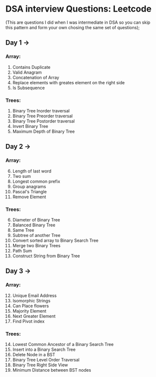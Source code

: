 # DSA interview Questions: Leetcode
(This are questions I did when I was intermediate in DSA so you can skip this pattern and form your own chosing the same set of questions);

## Day 1 ->

### Array:
1. Contains Duplicate
2. Valid Anagram
3. Concatenation of Array
4. Replace elements with greates element on the right side
5. Is Subsequence

### Trees:
1. Binary Tree Inorder traversal
2. Binary Tree Preorder traversal
3. Binary Tree Postorder traversal
4. Invert Binary Tree
5. Maximum Depth of Binary Tree 


## Day 2 ->

### Array:
6. Length of last word
7. Two sum
8. Longest common prefix
9. Group anagrams
10. Pascal's Triangle
11. Remove Element

### Trees:
6. Diameter of Binary Tree
7. Balanced Binary Tree
8. Same Tree
9. Subtree of another Tree
10. Convert sorted array to Binary Search Tree
11. Merge two Binary Trees
12. Path Sum
13. Construct String from Binary Tree


## Day 3 -> 

### Array:
12. Unique Email Address
13. Isomorphic Strings
14. Can Place flowers
15. Majority Element
16. Next Greater Element
17. Find Pivot index

### Trees:
14. Lowest Common Ancestor of a Binary Search Tree
15. Insert into a Binary Search Tree
16. Delete Node in a BST
17. Binary Tree Level Order Traversal
18. Binary Tree Right Side View
19. Minimum Distance between BST nodes